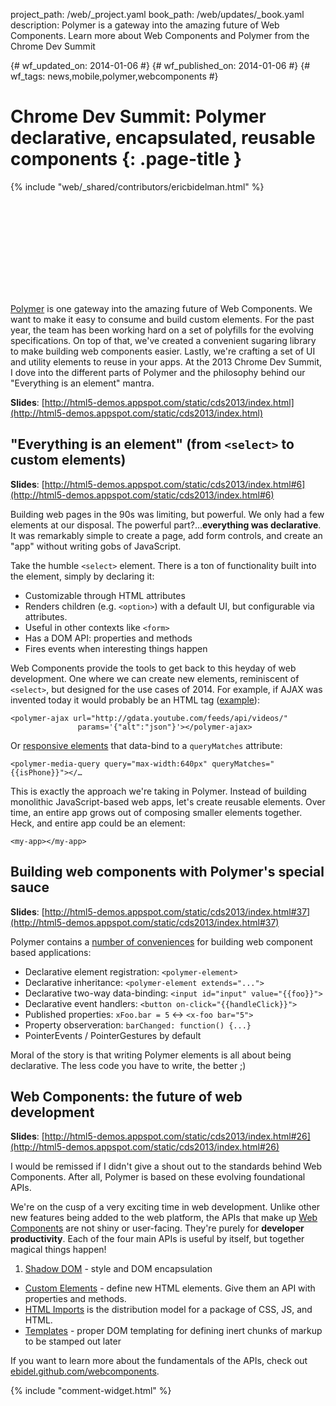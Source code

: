 project_path: /web/_project.yaml
book_path: /web/updates/_book.yaml
description: Polymer is a gateway into the amazing future of Web Components.  Learn more about Web Components and Polymer from the Chrome Dev Summit

{# wf_updated_on: 2014-01-06 #}
{# wf_published_on: 2014-01-06 #}
{# wf_tags: news,mobile,polymer,webcomponents #}

# Chrome Dev Summit: Polymer declarative, encapsulated, reusable components {: .page-title }

{% include "web/_shared/contributors/ericbidelman.html" %}

<div class="video-wrapper">
  <iframe class="devsite-embedded-youtube-video" data-video-id="DH1vTVkqCDQ"
          data-autohide="1" data-showinfo="0" frameborder="0" allowfullscreen>
  </iframe>
</div> 

[Polymer](http://www.polymer-project.org/) is one gateway into the amazing future of Web Components. We want to make it easy to consume and build custom elements. For the past year, the team has been working hard on a set of polyfills for the evolving specifications. On top of that, we've created a convenient sugaring library to make building web components easier. Lastly, we're crafting a set of UI and utility elements to reuse in your apps. At the 2013 Chrome Dev Summit, I dove into the different parts of Polymer and the philosophy behind our "Everything is an element" mantra.


**Slides**: [http://html5-demos.appspot.com/static/cds2013/index.html](http://html5-demos.appspot.com/static/cds2013/index.html)

## "Everything is an element"  (from `<select>` to custom elements)

**Slides**: [http://html5-demos.appspot.com/static/cds2013/index.html#6](http://html5-demos.appspot.com/static/cds2013/index.html#6)

Building web pages in the 90s was limiting, but powerful. We only had a few elements at our disposal. The powerful part?...**everything was declarative**. It was remarkably simple to create a page, add form controls, and create an "app" without writing gobs of JavaScript.

Take the humble `<select>` element. There is a ton of functionality built into the element, simply by declaring it:

- Customizable through HTML attributes
- Renders children (e.g. `<option>`) with a default UI, but configurable via attributes.
- Useful in other contexts like `<form>`
- Has a DOM API: properties and methods
- Fires events when interesting things happen

Web Components provide the tools to get back to this heyday of web development. One where we can create new elements, reminiscent of `<select>`, but designed for the use cases of 2014. For example, if AJAX was invented today it would probably be an HTML tag ([example](http://html5-demos.appspot.com/static/cds2013/index.html#32)):


    <polymer-ajax url="http://gdata.youtube.com/feeds/api/videos/"
                   params='{"alt":"json"}'></polymer-ajax>
    

Or [responsive elements](http://html5-demos.appspot.com/static/cds2013/index.html#44) that data-bind to a `queryMatches` attribute:


    <polymer-media-query query="max-width:640px" queryMatches="{{isPhone}}"></…
    

This is exactly the approach we're taking in Polymer. Instead of building monolithic JavaScript-based web apps, let's create reusable elements. Over time, an entire app grows out of composing smaller elements together. Heck, and entire app could be an element:


    <my-app></my-app>
    

## Building web components with Polymer's special sauce

**Slides**: [http://html5-demos.appspot.com/static/cds2013/index.html#37](http://html5-demos.appspot.com/static/cds2013/index.html#37)

Polymer contains a [number of conveniences](http://html5-demos.appspot.com/static/cds2013/index.html#39) for building web component based applications:

- Declarative element registration: `<polymer-element>`
- Declarative inheritance: `<polymer-element extends="...">`
- Declarative two-way data-binding: `<input id="input" value="{{foo}}">`
- Declarative event handlers: `<button on-click="{{handleClick}}">`
- Published properties: `xFoo.bar = 5` <-> `<x-foo bar="5">`
- Property observeration: `barChanged: function() {...}`
- PointerEvents / PointerGestures by default

Moral of the story is that writing Polymer elements is all about being declarative. The less code you have to write, the better ;)

## Web Components: the future of web development

**Slides**: [http://html5-demos.appspot.com/static/cds2013/index.html#26](http://html5-demos.appspot.com/static/cds2013/index.html#26)

I would be remissed if I didn't give a shout out to the standards behind Web Components. After all, Polymer is based on these evolving foundational APIs.

We're on the cusp of a very exciting time in web development. Unlike other new features being added to the web platform, the APIs that make up [Web Components](http://www.w3.org/TR/components-intro/) are not shiny or user-facing. They're purely for **developer productivity**. Each of the four main APIs is useful by itself, but together magical things happen!

1. [Shadow DOM](http://www.polymer-project.org/platform/shadow-dom.html) - style and DOM encapsulation
- [Custom Elements](http://www.polymer-project.org/platform/custom-elements.html) - define new HTML elements. Give them an API with properties and methods.
- [HTML Imports](http://www.polymer-project.org/platform/html-imports.html) is the distribution model for a package of CSS, JS, and HTML.
- [Templates](http://www.polymer-project.org/platform/template.html) - proper DOM templating for defining inert chunks of markup to be stamped out later

If you want to learn more about the fundamentals of the APIs, check out [ebidel.github.com/webcomponents](ebidel.github.com/webcomponents).


{% include "comment-widget.html" %}
